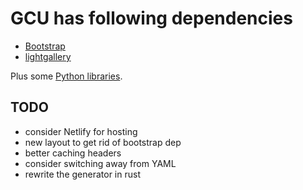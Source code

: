 # GCU has following dependencies

* [Bootstrap](http://getbootstrap.com/)
* [lightgallery](https://github.com/sachinchoolur/lightGallery.js)

Plus some [Python libraries](Pipfile).

## TODO

* consider Netlify for hosting
* new layout to get rid of bootstrap dep
* better caching headers
* consider switching away from YAML
* rewrite the generator in rust
